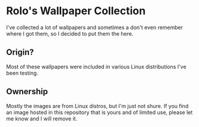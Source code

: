 # Rolo's Wallpaper Collection

I've collected a lot of wallpapers and sometimes a don't even remember where I got them, so I decided to put them the here.

## Origin?
Most of these wallpapers were included in various Linux distributions I've been testing.

## Ownership
Mostly the images are from Linux distros, but I'm just not shure. If you find an image hosted in this repository that is yours and of limited use, please let me know and I will remove it.
